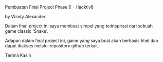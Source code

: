 Pembuatan Final Project Phase 0 - Hacktiv8

by
Windy Alexander

Dalam final project ini saya membuat simpel yang terinspirasi dari sebuah game classic 'Snake'.

Adapun dalam final project ini, game yang saya buat akan berbasis html dan dapat diakses melalui repository github terkait.

Terima Kasih
